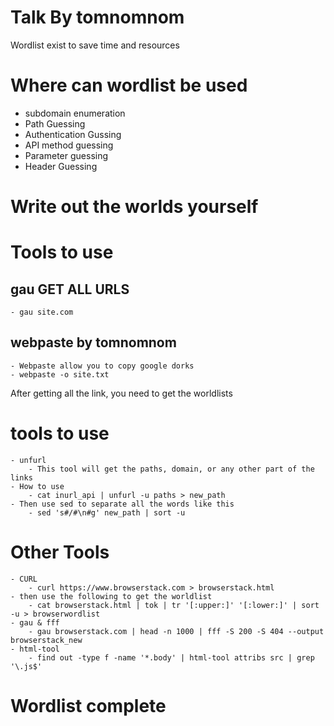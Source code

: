 # Talk By tomnomnom

Wordlist exist to save time and resources

# Where can wordlist be used
- subdomain enumeration
- Path Guessing
- Authentication Gussing
- API method guessing
- Parameter guessing
- Header Guessing


# Write out the worlds yourself

# Tools to use 
## gau GET ALL URLS
    - gau site.com
## webpaste by tomnomnom
    - Webpaste allow you to copy google dorks 
    - webpaste -o site.txt

After getting all the link, you need to get the worldlists 
# tools to use
    - unfurl
        - This tool will get the paths, domain, or any other part of the links
    - How to use
        - cat inurl_api | unfurl -u paths > new_path
    - Then use sed to separate all the words like this
        - sed 's#/#\n#g' new_path | sort -u  
# Other Tools
    - CURL
        - curl https://www.browserstack.com > browserstack.html
    - then use the following to get the worldlist
        - cat browserstack.html | tok | tr '[:upper:]' '[:lower:]' | sort -u > browserwordlist
    - gau & fff
        - gau browserstack.com | head -n 1000 | fff -S 200 -S 404 --output browserstack_new
    - html-tool
        - find out -type f -name '*.body' | html-tool attribs src | grep '\.js$' 
 
# Wordlist complete
